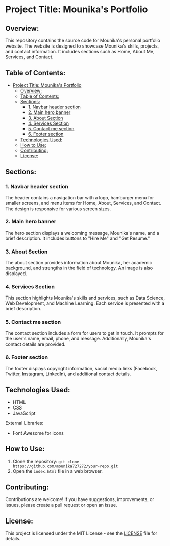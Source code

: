# Project Title: Mounika's Portfolio

## Overview:

This repository contains the source code for Mounika's personal portfolio website. The website is designed to showcase Mounika's skills, projects, and contact information. It includes sections such as Home, About Me, Services, and Contact.

## Table of Contents:

- [Project Title: Mounika's Portfolio](#project-title-Mounika-portfolio)
  - [Overview:](#overview)
  - [Table of Contents:](#table-of-contents)
  - [Sections:](#sections)
    - [1. Navbar header section](#1-navbar-header-section)
    - [2. Main hero banner](#2-main-hero-banner)
    - [3. About Section](#3-about-section)
    - [4. Services Section](#4-services-section)
    - [5. Contact me section](#5-contact-me-section)
    - [6. Footer section](#6-footer-section)
  - [Technologies Used:](#technologies-used)
  - [How to Use:](#how-to-use)
  - [Contributing:](#contributing)
  - [License:](#license)

## Sections:

### 1. Navbar header section

The header contains a navigation bar with a logo, hamburger menu for smaller screens, and menu items for Home, About, Services, and Contact. The design is responsive for various screen sizes.

### 2. Main hero banner

The hero section displays a welcoming message, Mounika's name, and a brief description. It includes buttons to "Hire Me" and "Get Resume."

### 3. About Section

The about section provides information about Mounika, her academic background, and strengths in the field of technology. An image is also displayed.

### 4. Services Section

This section highlights Mounika's skills and services, such as Data Science, Web Development, and Machine Learning. Each service is presented with a brief description.

### 5. Contact me section

The contact section includes a form for users to get in touch. It prompts for the user's name, email, phone, and message. Additionally, Mounika's contact details are provided.

### 6. Footer section

The footer displays copyright information, social media links (Facebook, Twitter, Instagram, LinkedIn), and additional contact details.

## Technologies Used:

- HTML
- CSS
- JavaScript

External Libraries:
- Font Awesome for icons

## How to Use:

1. Clone the repository: `git clone https://github.com/mounika727272/your-repo.git`
2. Open the `index.html` file in a web browser.

## Contributing:

Contributions are welcome! If you have suggestions, improvements, or issues, please create a pull request or open an issue.

## License:

This project is licensed under the MIT License - see the [LICENSE](LICENSE) file for details.
